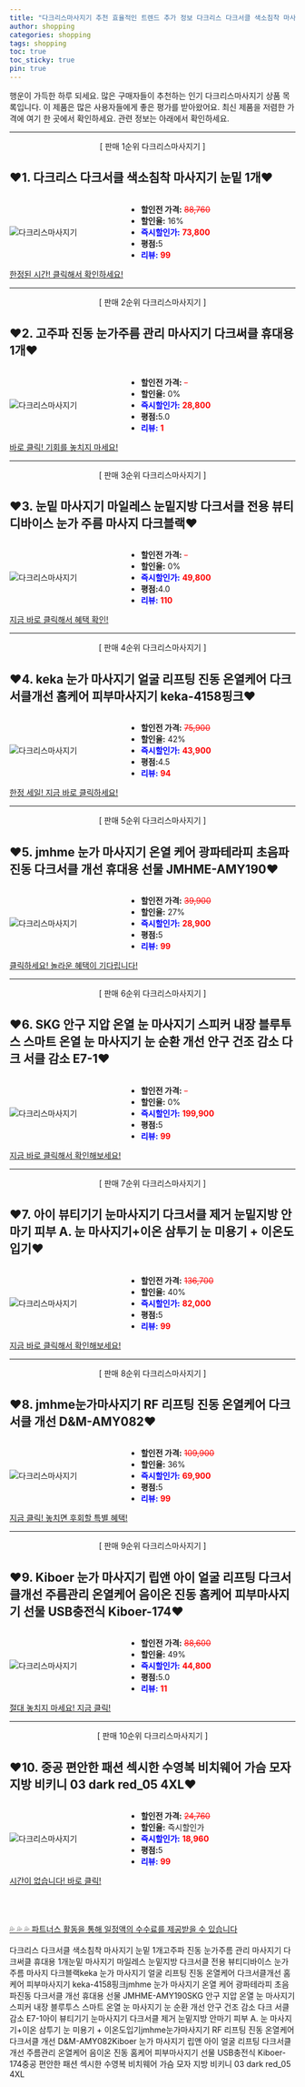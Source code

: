 ```yaml
---
title: "다크리스마사지기 추천 효율적인 트렌드 추가 정보 다크리스 다크서클 색소침착 마사지기 눈밑"
author: shopping
categories: shopping
tags: shopping
toc: true
toc_sticky: true
pin: true
---
```

행운이 가득한 하루 되세요. 많은 구매자들이 추천하는 인기 다크리스마사지기 상품 목록입니다. 이 제품은 많은 사용자들에게 좋은 평가를 받아왔어요. 최신 제품을 저렴한 가격에 여기 한 곳에서 확인하세요. 관련 정보는 아래에서 확인하세요.

---
<p class="toplist" style="margin: 0 auto; display: block; width: fit-content;">[ 판매 1순위 다크리스마사지기 ]</p>

<h2><strong>❤️1. 다크리스 다크서클 색소침착 마사지기 눈밑 1개❤️</strong></h2>

<div style="display: flex; align-items: center;">
    <div style="flex: 0.4;">
        <img src="https://thumbnail10.coupangcdn.com/thumbnails/remote/230x230ex/image/vendor_inventory/6875/c32823caeabef9610e80b5c2ca3cad3f29868177372a14bf8e89239a0931.jpg" alt="다크리스마사지기" style="max-width: 100%;">
    </div>
    <div style="flex: 0.6; margin-left: 10px;">
        <ul>
            <li><strong>할인전 가격:</strong> <del style="color: red;">88,760</del></li>
            <li><strong>할인율:</strong> 16%</li>
            <li><span style='color:blue'><strong>즉시할인가:</strong></span> <span style='color:red'><strong>73,800</strong></span></li>
            <li><strong>평점:</strong>5</li>
            <li><span style='color:blue'><strong>리뷰:</strong></span> <span style='color:red'><strong>99</strong></span></li>
        </ul>
    </div>
</div>
<div class="center">
    <a href="https://William4Davisa.github.io?lptag=AF9450613&subid=githubio&pageKey=8113569965&traceid=V0-153&itemId=22993611431&vendorItemId=90530660203" class="myButton">
        한정된 시간! 클릭해서 확인하세요!
    </a>
</div>


---
<p class="toplist" style="margin: 0 auto; display: block; width: fit-content;">[ 판매 2순위 다크리스마사지기 ]</p>

<h2><strong>❤️2. 고주파 진동 눈가주름 관리 마사지기 다크써클 휴대용 1개❤️</strong></h2>

<div style="display: flex; align-items: center;">
    <div style="flex: 0.4;">
        <img src="https://thumbnail9.coupangcdn.com/thumbnails/remote/230x230ex/image/vendor_inventory/8805/ece44c495f94d35de03e97459095e4cbaee4776a22ae6e8167d22fcdfc1a.jpg" alt="다크리스마사지기" style="max-width: 100%;">
    </div>
    <div style="flex: 0.6; margin-left: 10px;">
        <ul>
            <li><strong>할인전 가격:</strong> <del style="color: red;">-</del></li>
            <li><strong>할인율:</strong> 0%</li>
            <li><span style='color:blue'><strong>즉시할인가:</strong></span> <span style='color:red'><strong>28,800</strong></span></li>
            <li><strong>평점:</strong>5.0</li>
            <li><span style='color:blue'><strong>리뷰:</strong></span> <span style='color:red'><strong>1</strong></span></li>
        </ul>
    </div>
</div>
<div class="center">
    <a href="https://William4Davisa.github.io?lptag=AF9450613&subid=githubio&pageKey=1735159580&traceid=V0-153&itemId=2953660549&vendorItemId=70942182505" class="myButton">
        바로 클릭! 기회를 놓치지 마세요!
    </a>
</div>


---
<p class="toplist" style="margin: 0 auto; display: block; width: fit-content;">[ 판매 3순위 다크리스마사지기 ]</p>

<h2><strong>❤️3. 눈밑 마사지기 마일레스 눈밑지방 다크서클 전용 뷰티디바이스 눈가 주름 마사지 다크블랙❤️</strong></h2>

<div style="display: flex; align-items: center;">
    <div style="flex: 0.4;">
        <img src="https://thumbnail10.coupangcdn.com/thumbnails/remote/230x230ex/image/vendor_inventory/960e/921a93cabb7c3fe41371e81372f60357f3d7eb11df9a85324e775a7ed250.jpg" alt="다크리스마사지기" style="max-width: 100%;">
    </div>
    <div style="flex: 0.6; margin-left: 10px;">
        <ul>
            <li><strong>할인전 가격:</strong> <del style="color: red;">-</del></li>
            <li><strong>할인율:</strong> 0%</li>
            <li><span style='color:blue'><strong>즉시할인가:</strong></span> <span style='color:red'><strong>49,800</strong></span></li>
            <li><strong>평점:</strong>4.0</li>
            <li><span style='color:blue'><strong>리뷰:</strong></span> <span style='color:red'><strong>110</strong></span></li>
        </ul>
    </div>
</div>
<div class="center">
    <a href="https://William4Davisa.github.io?lptag=AF9450613&subid=githubio&pageKey=7311726917&traceid=V0-153&itemId=18732746662&vendorItemId=89306608983" class="myButton">
        지금 바로 클릭해서 혜택 확인!
    </a>
</div>


---
<p class="toplist" style="margin: 0 auto; display: block; width: fit-content;">[ 판매 4순위 다크리스마사지기 ]</p>

<h2><strong>❤️4. keka 눈가 마사지기 얼굴 리프팅 진동 온열케어 다크서클개선 홈케어 피부마사지기 keka-4158핑크❤️</strong></h2>

<div style="display: flex; align-items: center;">
    <div style="flex: 0.4;">
        <img src="https://thumbnail8.coupangcdn.com/thumbnails/remote/230x230ex/image/vendor_inventory/38a6/a2669dcf7bcc98ac8d8fb793a04a99cd588bd72587ede03fa7a40121674a.jpg" alt="다크리스마사지기" style="max-width: 100%;">
    </div>
    <div style="flex: 0.6; margin-left: 10px;">
        <ul>
            <li><strong>할인전 가격:</strong> <del style="color: red;">75,900</del></li>
            <li><strong>할인율:</strong> 42%</li>
            <li><span style='color:blue'><strong>즉시할인가:</strong></span> <span style='color:red'><strong>43,900</strong></span></li>
            <li><strong>평점:</strong>4.5</li>
            <li><span style='color:blue'><strong>리뷰:</strong></span> <span style='color:red'><strong>94</strong></span></li>
        </ul>
    </div>
</div>
<div class="center">
    <a href="https://William4Davisa.github.io?lptag=AF9450613&subid=githubio&pageKey=5510417850&traceid=V0-153&itemId=8587290895&vendorItemId=75874572793" class="myButton">
        한정 세일! 지금 바로 클릭하세요!
    </a>
</div>


---
<p class="toplist" style="margin: 0 auto; display: block; width: fit-content;">[ 판매 5순위 다크리스마사지기 ]</p>

<h2><strong>❤️5. jmhme 눈가 마사지기 온열 케어 광파테라피 초음파진동 다크서클 개선 휴대용 선물 JMHME-AMY190❤️</strong></h2>

<div style="display: flex; align-items: center;">
    <div style="flex: 0.4;">
        <img src="https://thumbnail9.coupangcdn.com/thumbnails/remote/230x230ex/image/vendor_inventory/d6fe/a7f7187b60f9cf94097a978fe8c80ee1813c7a3055afb91e86e492bd6266.jpg" alt="다크리스마사지기" style="max-width: 100%;">
    </div>
    <div style="flex: 0.6; margin-left: 10px;">
        <ul>
            <li><strong>할인전 가격:</strong> <del style="color: red;">39,900</del></li>
            <li><strong>할인율:</strong> 27%</li>
            <li><span style='color:blue'><strong>즉시할인가:</strong></span> <span style='color:red'><strong>28,900</strong></span></li>
            <li><strong>평점:</strong>5</li>
            <li><span style='color:blue'><strong>리뷰:</strong></span> <span style='color:red'><strong>99</strong></span></li>
        </ul>
    </div>
</div>
<div class="center">
    <a href="https://William4Davisa.github.io?lptag=AF9450613&subid=githubio&pageKey=4578359150&traceid=V0-153&itemId=5606667162&vendorItemId=72905888197" class="myButton">
        클릭하세요! 놀라운 혜택이 기다립니다!
    </a>
</div>


---
<p class="toplist" style="margin: 0 auto; display: block; width: fit-content;">[ 판매 6순위 다크리스마사지기 ]</p>

<h2><strong>❤️6. SKG 안구 지압 온열 눈 마사지기 스피커 내장 블루투스 스마트 온열 눈 마사지기 눈 순환 개선 안구 건조 감소 다크 서클 감소 E7-1❤️</strong></h2>

<div style="display: flex; align-items: center;">
    <div style="flex: 0.4;">
        <img src="https://thumbnail6.coupangcdn.com/thumbnails/remote/230x230ex/image/vendor_inventory/42ee/1daf158ccd92f3d169e318183e3f7a2e57560b8cf27dec574b7624bbb6c8.jpg" alt="다크리스마사지기" style="max-width: 100%;">
    </div>
    <div style="flex: 0.6; margin-left: 10px;">
        <ul>
            <li><strong>할인전 가격:</strong> <del style="color: red;">-</del></li>
            <li><strong>할인율:</strong> 0%</li>
            <li><span style='color:blue'><strong>즉시할인가:</strong></span> <span style='color:red'><strong>199,900</strong></span></li>
            <li><strong>평점:</strong>5</li>
            <li><span style='color:blue'><strong>리뷰:</strong></span> <span style='color:red'><strong>99</strong></span></li>
        </ul>
    </div>
</div>
<div class="center">
    <a href="https://William4Davisa.github.io?lptag=AF9450613&subid=githubio&pageKey=7480893584&traceid=V0-153&itemId=19540582183&vendorItemId=86648873851" class="myButton">
        지금 바로 클릭해서 확인해보세요!
    </a>
</div>


---
<p class="toplist" style="margin: 0 auto; display: block; width: fit-content;">[ 판매 7순위 다크리스마사지기 ]</p>

<h2><strong>❤️7. 아이 뷰티기기 눈마사지기 다크서클 제거 눈밑지방 안마기 피부 A. 눈 마사지기+이온 삼투기 눈 미용기 + 이온도입기❤️</strong></h2>

<div style="display: flex; align-items: center;">
    <div style="flex: 0.4;">
        <img src="https://thumbnail7.coupangcdn.com/thumbnails/remote/230x230ex/image/vendor_inventory/8f4d/5b3f17de0383153aecfe25dec33754f8a4f842daef86258984395bc9d2cf.jpg" alt="다크리스마사지기" style="max-width: 100%;">
    </div>
    <div style="flex: 0.6; margin-left: 10px;">
        <ul>
            <li><strong>할인전 가격:</strong> <del style="color: red;">136,700</del></li>
            <li><strong>할인율:</strong> 40%</li>
            <li><span style='color:blue'><strong>즉시할인가:</strong></span> <span style='color:red'><strong>82,000</strong></span></li>
            <li><strong>평점:</strong>5</li>
            <li><span style='color:blue'><strong>리뷰:</strong></span> <span style='color:red'><strong>99</strong></span></li>
        </ul>
    </div>
</div>
<div class="center">
    <a href="https://William4Davisa.github.io?lptag=AF9450613&subid=githubio&pageKey=8085255017&traceid=V0-153&itemId=22814637692&vendorItemId=89849480829" class="myButton">
        지금 바로 클릭해서 확인해보세요!
    </a>
</div>


---
<p class="toplist" style="margin: 0 auto; display: block; width: fit-content;">[ 판매 8순위 다크리스마사지기 ]</p>

<h2><strong>❤️8. jmhme눈가마사지기 RF 리프팅 진동 온열케어 다크서클 개선 D&M-AMY082❤️</strong></h2>

<div style="display: flex; align-items: center;">
    <div style="flex: 0.4;">
        <img src="https://thumbnail6.coupangcdn.com/thumbnails/remote/230x230ex/image/vendor_inventory/6243/a59332ff90d3b933df272f15c9b04c6b0c3d4d2b29696a0c5adb271b2e45.jpg" alt="다크리스마사지기" style="max-width: 100%;">
    </div>
    <div style="flex: 0.6; margin-left: 10px;">
        <ul>
            <li><strong>할인전 가격:</strong> <del style="color: red;">109,900</del></li>
            <li><strong>할인율:</strong> 36%</li>
            <li><span style='color:blue'><strong>즉시할인가:</strong></span> <span style='color:red'><strong>69,900</strong></span></li>
            <li><strong>평점:</strong>5</li>
            <li><span style='color:blue'><strong>리뷰:</strong></span> <span style='color:red'><strong>99</strong></span></li>
        </ul>
    </div>
</div>
<div class="center">
    <a href="https://William4Davisa.github.io?lptag=AF9450613&subid=githubio&pageKey=5691847050&traceid=V0-153&itemId=9429535284&vendorItemId=78580574064" class="myButton">
        지금 클릭! 놓치면 후회할 특별 혜택!
    </a>
</div>


---
<p class="toplist" style="margin: 0 auto; display: block; width: fit-content;">[ 판매 9순위 다크리스마사지기 ]</p>

<h2><strong>❤️9. Kiboer 눈가 마사지기 립앤 아이 얼굴 리프팅 다크서클개선 주름관리 온열케어 음이온 진동 홈케어 피부마사지기 선물 USB충전식 Kiboer-174❤️</strong></h2>

<div style="display: flex; align-items: center;">
    <div style="flex: 0.4;">
        <img src="https://thumbnail10.coupangcdn.com/thumbnails/remote/230x230ex/image/vendor_inventory/fdcc/f827e8a3429cddf39a0845811da25893db85036d855085c6dcc7675cfa32.jpg" alt="다크리스마사지기" style="max-width: 100%;">
    </div>
    <div style="flex: 0.6; margin-left: 10px;">
        <ul>
            <li><strong>할인전 가격:</strong> <del style="color: red;">88,600</del></li>
            <li><strong>할인율:</strong> 49%</li>
            <li><span style='color:blue'><strong>즉시할인가:</strong></span> <span style='color:red'><strong>44,800</strong></span></li>
            <li><strong>평점:</strong>5.0</li>
            <li><span style='color:blue'><strong>리뷰:</strong></span> <span style='color:red'><strong>11</strong></span></li>
        </ul>
    </div>
</div>
<div class="center">
    <a href="https://William4Davisa.github.io?lptag=AF9450613&subid=githubio&pageKey=7565233754&traceid=V0-153&itemId=19940125642&vendorItemId=70800341177" class="myButton">
        절대 놓치지 마세요! 지금 클릭!
    </a>
</div>


---
<p class="toplist" style="margin: 0 auto; display: block; width: fit-content;">[ 판매 10순위 다크리스마사지기 ]</p>

<h2><strong>❤️10. 중공 편안한 패션 섹시한 수영복 비치웨어 가슴 모자 지방 비키니 03 dark red_05 4XL❤️</strong></h2>

<div style="display: flex; align-items: center;">
    <div style="flex: 0.4;">
        <img src="https://thumbnail9.coupangcdn.com/thumbnails/remote/230x230ex/image/vendor_inventory/cd65/cd4268b718279f611e7dedea2a9e2e8b95f6ca14971f1222101ca95fe77b.jpg" alt="다크리스마사지기" style="max-width: 100%;">
    </div>
    <div style="flex: 0.6; margin-left: 10px;">
        <ul>
            <li><strong>할인전 가격:</strong> <del style="color: red;">24,760</del></li>
            <li><strong>할인율:</strong> 즉시할인가</li>
            <li><span style='color:blue'><strong>즉시할인가:</strong></span> <span style='color:red'><strong>18,960</strong></span></li>
            <li><strong>평점:</strong>5</li>
            <li><span style='color:blue'><strong>리뷰:</strong></span> <span style='color:red'><strong>99</strong></span></li>
        </ul>
    </div>
</div>
<div class="center">
    <a href="https://William4Davisa.github.io?lptag=AF9450613&subid=githubio&pageKey=7307376343&traceid=V0-153&itemId=18712800869&vendorItemId=90410074310" class="myButton">
        시간이 없습니다! 바로 클릭!
    </a>
</div>

<br><br><br>[💦 💦 💦 파트너스 활동을 통해 일정액의 수수료를 제공받을 수 있습니다](https://link.coupang.com/a/bcpT2c)<br><br>다크리스 다크서클 색소침착 마사지기 눈밑 1개고주파 진동 눈가주름 관리 마사지기 다크써클 휴대용 1개눈밑 마사지기 마일레스 눈밑지방 다크서클 전용 뷰티디바이스 눈가 주름 마사지 다크블랙keka 눈가 마사지기 얼굴 리프팅 진동 온열케어 다크서클개선 홈케어 피부마사지기 keka-4158핑크jmhme 눈가 마사지기 온열 케어 광파테라피 초음파진동 다크서클 개선 휴대용 선물 JMHME-AMY190SKG 안구 지압 온열 눈 마사지기 스피커 내장 블루투스 스마트 온열 눈 마사지기 눈 순환 개선 안구 건조 감소 다크 서클 감소 E7-1아이 뷰티기기 눈마사지기 다크서클 제거 눈밑지방 안마기 피부 A. 눈 마사지기+이온 삼투기 눈 미용기 + 이온도입기jmhme눈가마사지기 RF 리프팅 진동 온열케어 다크서클 개선 D&M-AMY082Kiboer 눈가 마사지기 립앤 아이 얼굴 리프팅 다크서클개선 주름관리 온열케어 음이온 진동 홈케어 피부마사지기 선물 USB충전식 Kiboer-174중공 편안한 패션 섹시한 수영복 비치웨어 가슴 모자 지방 비키니 03 dark red_05 4XL